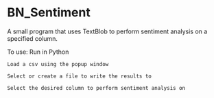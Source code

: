 # BN_Sentiment
A small program that uses TextBlob to perform sentiment analysis on a specified column.


To use:
    Run in Python
    
    Load a csv using the popup window
    
    Select or create a file to write the results to
    
    Select the desired column to perform sentiment analysis on

